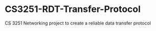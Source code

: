 CS3251-RDT-Transfer-Protocol
============================

CS 3251 Networking project to create a reliable data transfer protocol
